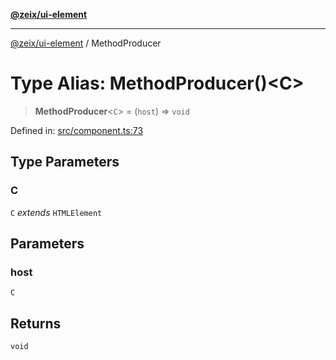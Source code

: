 [**@zeix/ui-element**](../README.md)

***

[@zeix/ui-element](../globals.md) / MethodProducer

# Type Alias: MethodProducer()\<C\>

> **MethodProducer**\<`C`\> = (`host`) => `void`

Defined in: [src/component.ts:73](https://github.com/zeixcom/ui-element/blob/6285025fa3b3778fb2f356dae80a5fa6250ac264/src/component.ts#L73)

## Type Parameters

### C

`C` *extends* `HTMLElement`

## Parameters

### host

`C`

## Returns

`void`
